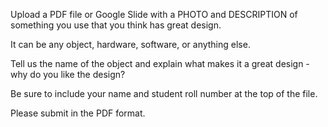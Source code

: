 
Upload a PDF file or Google Slide with a PHOTO and DESCRIPTION of
something you use that you think has great design.

It can be any object, hardware, software, or anything else.

Tell us the name of the object and explain what makes it a great design -why do
you like the design?

Be sure to include your name and student roll number at the top of the file.

Please submit in the PDF format.

